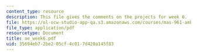 ```yaml
---
content_type: resource
description: This file gives the comments on the projects for week 6.
file: https://ol-ocw-studio-app-qa.s3.amazonaws.com/courses/mas-961-ambient-intelligence-spring-2005/35694eb72be205cf4c017d420a145f83_ae_week6.pdf
file_type: application/pdf
resourcetype: Document
title: ae_week6.pdf
uid: 35694eb7-2be2-05cf-4c01-7d420a145f83
---
```

